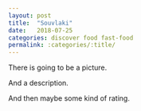 ```yaml
---
layout: post
title:  "Souvlaki"
date:   2018-07-25
categories: discover food fast-food
permalink: :categories/:title/
---
```


There is going to be a picture.

And a description.

And then maybe some kind of rating.
